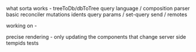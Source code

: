 what sorta works -
treeToDb/dbToTree
query language / composition
parser
basic reconciler
mutations
idents
query params / set-query
send / remotes

working on -

precise rendering - only updating the components that change
server side
tempids
tests

